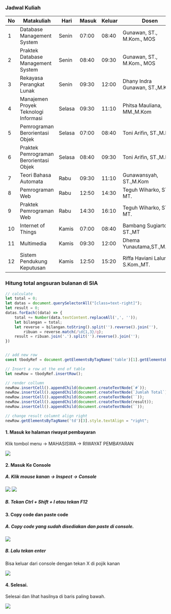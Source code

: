 ### Jadwal Kuliah


|No|Matakuliah|Hari|Masuk|Keluar|Dosen|
|--- |--- |--- |--- |--- |--- |
|1|Database Management System|Senin|07:00|08:40|Gunawan, ST., M.Kom., MOS|
|2|Praktek Database Management System|Senin|08:40|09:30|Gunawan, ST., M.Kom., MOS|
|3|Rekayasa Perangkat Lunak|Senin|09:30|12:00|Dhany Indra Gunawan, ST.,M.Kom|
|4|Manajemen Proyek Teknologi Informasi|Selasa|09:30|11:10|Phitsa Mauliana, MM.,M.Kom|
|5|Pemrograman Berorientasi Objek|Selasa|07:00|08:40|Toni Arifin, ST.,M.Kom|
|6|Praktek Pemrograman Berorientasi Objek|Selasa|08:40|09:30|Toni Arifin, ST.,M.Kom|
|7|Teori Bahasa Automata|Rabu|09:30|11:10|Gunawansyah, ST.,M.Kom|
|8|Pemrograman Web|Rabu|12:50|14:30|Teguh Wiharko, ST., MT.|
|9|Praktek Pemrograman Web|Rabu|14:30|16:10|Teguh Wiharko, ST., MT.|
|10|Internet of Things|Kamis|07:00|08:40|Bambang Sugiarto, ST.,MT|
|11|Multimedia|Kamis|09:30|12:00|Dhema Yunautama,ST.,M.Kom|
|12|Sistem Pendukung Keputusan|Kamis|12:50|15:20|Riffa Haviani Laluma, S.Kom.,MT.|

<div style="page-break-after: always; break-after: page;"></div>



### Hitung total angsuran bulanan di SIA

``` javascript
// calculate
let total = 0;
let datas = document.querySelectorAll("[class=text-right]");
let result = 0;
datas.forEach((data) => {
    total += Number(data.textContent.replaceAll(',', ''));
    let bilangan = total;
    let reverse = bilangan.toString().split('').reverse().join(''),
        ribuan = reverse.match(/\d{1,3}/g);
    result = ribuan.join('.').split('').reverse().join('');
})


// add new row
const tbodyRef = document.getElementsByTagName('table')[1].getElementsByTagName('tbody')[0];

// Insert a row at the end of table
let newRow = tbodyRef.insertRow();

// render collumn
newRow.insertCell().appendChild(document.createTextNode(`#`));
newRow.insertCell().appendChild(document.createTextNode(`Jumlah Total`));
newRow.insertCell().appendChild(document.createTextNode(``));
newRow.insertCell().appendChild(document.createTextNode(result));
newRow.insertCell().appendChild(document.createTextNode(``));

// change result columnt align right
newRow.getElementsByTagName('td')[3].style.textAlign = "right";
```

<div style="page-break-after: always; break-after: page;"></div>


#### 1. Masuk ke halaman riwayat pembayaran

Klik tombol menu -> MAHASISWA -> RIWAYAT PEMBAYARAN

<img src="zz-img\hitung-angsuran\image-20210204182407308.png">

#### 2.  Masuk Ke Console

##### A. Klik mouse kanan -> Inspect -> Console

<img src="zz-img\hitung-angsuran\image-20210204182605798.png">

<img src="zz-img\hitung-angsuran\image-20210204182634504.png">

##### B. Tekan Ctrl + Shift + I atau tekan F12 

#### 3.  Copy code dan paste code

##### A. Copy code yang sudah disediakan dan paste di console.

<img src="zz-img\hitung-angsuran\image-20210204184716448.png">

##### B. Lalu tekan enter

Bisa keluar dari console dengan tekan X di pojik kanan

<img src="zz-img\hitung-angsuran\image-20210204183122007.png">

#### 4. Selesai.

Selesai dan lihat hasilnya di baris paling bawah.

<img src="zz-img\hitung-angsuran\image-20210204184443274.png">



